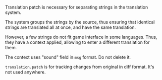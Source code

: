 Translation patch is necessary for separating strings in the translation system.

The system groups the strings by the source, thus ensuring that identical strings are translated all at once, and have the same translation.

However, a few strings do not fit game interface in some languages. Thus, they have a context applied, allowing to enter a different translation for them.

The context uses "sound" field in `msg` format. Do not delete it.

`translation.patch` is for tracking changes from original in diff format. It's not used anywhere.
